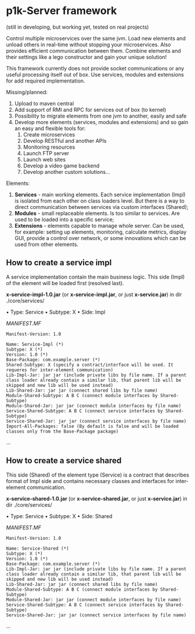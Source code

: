 # p1k-Server framework

(still in developing, but working yet, tested on real projects)

Control multiple microservices over the same jvm. Load new elements and unload others in real-time without stopping your microservices. Also provides efficient communication between them.
Combine elements and their settings like a lego constructor and gain your unique solution!

This framework currently does not provide socket communications or any useful processing itself out of box. Use services, modules and extensions for add required implementation.

Missing/planned:
1. Upload to maven central
2. Add support of RMI and RPC for services out of box (to kernel)
3. Possibility to migrate elements from one jvm to another, easily and safe
4. Develop more elements (services, modules and extensions) and so gain an easy and flexible tools for:
   1. Create microservices
   2. Develop RESTful and another APIs
   3. Monitoring resources
   4. Launch FTP server
   5. Launch web sites
   6. Develop a video game backend
   7. Develop another custom solutions...

Elements:
1. **Services** - main working elements. Each service implementation (Impl) is isolated from each other on class loaders level. But there is a way to direct communication between services via custom interfaces (Shared);
2. **Modules** - small replaceable elements. Is too similar to services. Are used to be loaded into a specific service;
3. **Extensions** - elements capable to manage whole server. Can be used, for example: setting up elements, monitoring, calculate metrics, display GUI, provide a control over network, or some innovations which can be used from other elements.

How to create a service impl
---
A service implementation contain the main business logic. This side (Impl) of the element will be loaded first (resolved last).

__x-service-impl-1.0.jar__ (or __x-service-impl.jar__, or just __x-service.jar__) in dir ./core/services/

• Type: Service
• Subtype: X
• Side: Impl

*MANIFEST.MF*
```manifest
Manifest-Version: 1.0

Name: Service-Impl (*)
Subtype: X (*)
Version: 1.0 (*)
Base-Package: com.example.server (*)
Shared-Subtype: X (specify a contract/interface will be used. It requeres for inter-element communication)
Lib-Impl-Jar: jar jar (include private libs by file name. If a parent class loader already contain a similar lib, that parent lib will be skipped and new lib will be used instead) 
Lib-Shared-Jar: jar jar (connect shared libs by file name)
Module-Shared-Subtype: A B C (connect module interfaces by Shared-Subtype)
Module-Shared-Jar: jar jar (connect module interfaces by file name)
Service-Shared-Subtype: A B C (connect service interfaces by Shared-Subtype)
Service-Shared-Jar: jar jar (connect service interfaces by file name)
Import-All-Packages: false (By default is false and will be loaded classes only from the Base-Package package)

```

...

How to create a service shared
---
This side (Shared) of the element type (Service) is a contract that describes format of Impl side and contains necessary classes and interfaces for inter-element communication.

__x-service-shared-1.0.jar__ (or __x-service-shared.jar__, or just __x-service.jar__) in dir ./core/services/

• Type: Service
• Subtype: X
• Side: Shared

*MANIFEST.MF*
```manifest
Manifest-Version: 1.0

Name: Service-Shared (*)
Subtype: X (*)
Version: 1.0 (*)
Base-Package: com.example.server (*)
Lib-Impl-Jar: jar jar (include private libs by file name. If a parent class loader already contain a similar lib, that parent lib will be skipped and new lib will be used instead) 
Lib-Shared-Jar: jar jar (connect shared libs by file name)
Module-Shared-Subtype: A B C (connect module interfaces by Shared-Subtype)
Module-Shared-Jar: jar jar (connect module interfaces by file name)
Service-Shared-Subtype: A B C (connect service interfaces by Shared-Subtype)
Service-Shared-Jar: jar jar (connect service interfaces by file name)

```

...
